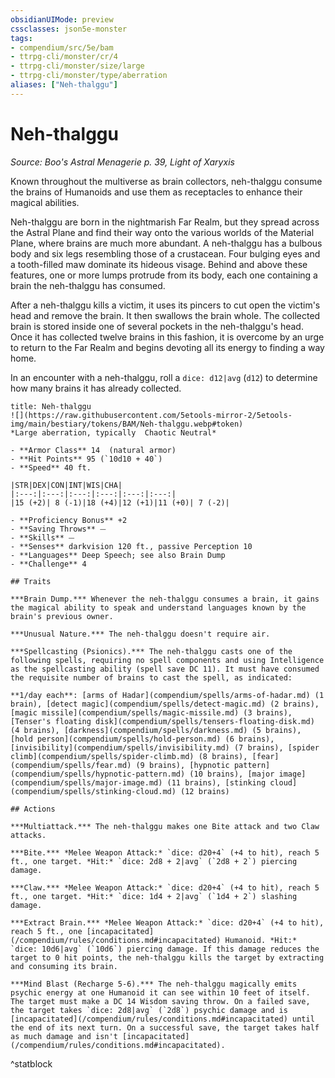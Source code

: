 ```yaml
---
obsidianUIMode: preview
cssclasses: json5e-monster
tags:
- compendium/src/5e/bam
- ttrpg-cli/monster/cr/4
- ttrpg-cli/monster/size/large
- ttrpg-cli/monster/type/aberration
aliases: ["Neh-thalggu"]
---
```

# Neh-thalggu
*Source: Boo's Astral Menagerie p. 39, Light of Xaryxis*  

Known throughout the multiverse as brain collectors, neh-thalggu consume the brains of Humanoids and use them as receptacles to enhance their magical abilities.

Neh-thalggu are born in the nightmarish Far Realm, but they spread across the Astral Plane and find their way onto the various worlds of the Material Plane, where brains are much more abundant. A neh-thalggu has a bulbous body and six legs resembling those of a crustacean. Four bulging eyes and a tooth-filled maw dominate its hideous visage. Behind and above these features, one or more lumps protrude from its body, each one containing a brain the neh-thalggu has consumed.

After a neh-thalggu kills a victim, it uses its pincers to cut open the victim's head and remove the brain. It then swallows the brain whole. The collected brain is stored inside one of several pockets in the neh-thalggu's head. Once it has collected twelve brains in this fashion, it is overcome by an urge to return to the Far Realm and begins devoting all its energy to finding a way home.

In an encounter with a neh-thalggu, roll a `dice: d12|avg` (`d12`) to determine how many brains it has already collected.

```ad-statblock
title: Neh-thalggu
![](https://raw.githubusercontent.com/5etools-mirror-2/5etools-img/main/bestiary/tokens/BAM/Neh-thalggu.webp#token)
*Large aberration, typically  Chaotic Neutral*

- **Armor Class** 14  (natural armor)
- **Hit Points** 95 (`10d10 + 40`)
- **Speed** 40 ft.

|STR|DEX|CON|INT|WIS|CHA|
|:---:|:---:|:---:|:---:|:---:|:---:|
|15 (+2)| 8 (-1)|18 (+4)|12 (+1)|11 (+0)| 7 (-2)|

- **Proficiency Bonus** +2
- **Saving Throws** ⏤
- **Skills** ⏤
- **Senses** darkvision 120 ft., passive Perception 10
- **Languages** Deep Speech; see also Brain Dump
- **Challenge** 4

## Traits

***Brain Dump.*** Whenever the neh-thalggu consumes a brain, it gains the magical ability to speak and understand languages known by the brain's previous owner.

***Unusual Nature.*** The neh-thalggu doesn't require air.

***Spellcasting (Psionics).*** The neh-thalggu casts one of the following spells, requiring no spell components and using Intelligence as the spellcasting ability (spell save DC 11). It must have consumed the requisite number of brains to cast the spell, as indicated:

**1/day each**: [arms of Hadar](compendium/spells/arms-of-hadar.md) (1 brain), [detect magic](compendium/spells/detect-magic.md) (2 brains), [magic missile](compendium/spells/magic-missile.md) (3 brains), [Tenser's floating disk](compendium/spells/tensers-floating-disk.md) (4 brains), [darkness](compendium/spells/darkness.md) (5 brains), [hold person](compendium/spells/hold-person.md) (6 brains), [invisibility](compendium/spells/invisibility.md) (7 brains), [spider climb](compendium/spells/spider-climb.md) (8 brains), [fear](compendium/spells/fear.md) (9 brains), [hypnotic pattern](compendium/spells/hypnotic-pattern.md) (10 brains), [major image](compendium/spells/major-image.md) (11 brains), [stinking cloud](compendium/spells/stinking-cloud.md) (12 brains)

## Actions

***Multiattack.*** The neh-thalggu makes one Bite attack and two Claw attacks.

***Bite.*** *Melee Weapon Attack:* `dice: d20+4` (+4 to hit), reach 5 ft., one target. *Hit:* `dice: 2d8 + 2|avg` (`2d8 + 2`) piercing damage.

***Claw.*** *Melee Weapon Attack:* `dice: d20+4` (+4 to hit), reach 5 ft., one target. *Hit:* `dice: 1d4 + 2|avg` (`1d4 + 2`) slashing damage.

***Extract Brain.*** *Melee Weapon Attack:* `dice: d20+4` (+4 to hit), reach 5 ft., one [incapacitated](/compendium/rules/conditions.md#incapacitated) Humanoid. *Hit:* `dice: 10d6|avg` (`10d6`) piercing damage. If this damage reduces the target to 0 hit points, the neh-thalggu kills the target by extracting and consuming its brain.

***Mind Blast (Recharge 5-6).*** The neh-thalggu magically emits psychic energy at one Humanoid it can see within 10 feet of itself. The target must make a DC 14 Wisdom saving throw. On a failed save, the target takes `dice: 2d8|avg` (`2d8`) psychic damage and is [incapacitated](/compendium/rules/conditions.md#incapacitated) until the end of its next turn. On a successful save, the target takes half as much damage and isn't [incapacitated](/compendium/rules/conditions.md#incapacitated).
```
^statblock